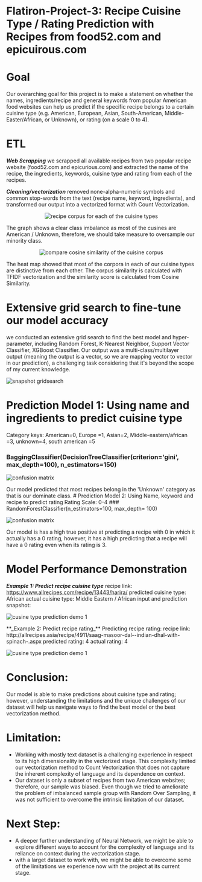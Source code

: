 # Flatiron-Project-3: Recipe Cuisine Type / Rating Prediction with Recipes from food52.com and epicuirous.com

# Goal
Our overarching goal for this project is to make a statement on whether the names, ingredients/recipe and general keywords from popular American food websites can help us predict if the specific recipe belongs to a certain cuisine type (e.g. American, European, Asian, South-American, Middle-Easter/African, or Unknown), or rating (on a scale 0 to 4).

# ETL 
**_Web Scrapping_** we scrapped all available recipes from two popular recipe website (food52.com and epicurious.com) and extracted the name of the recipe, the ingredients, keywords, cuisine type and rating from each of the recipes.

**_Cleaning/vectorization_** removed none-alpha-numeric symbols and common stop-words from the text (recipe name, keyword, ingredients), and transformed our output into a vectorized format with Count Vectorization.
<p align="center">
  <img src="project3_visuals/Screen Shot 2018-10-12 at 2.42.02 PM.png" title="recipe corpus for each of the cuisine types">
</p>
The graph shows a clear class imbalance as most of the cusines are American / Unknown, therefore, we should take measure to oversample our minority class. 
<p align="center">
  <img src="project3_visuals/similarityingredients.png" title="compare cosine similarity of the cuisine corpus">
</p>
The heat map showed that most of the corpora in each of our cuisine types are distinctive from each other. The corpus similarity is calculated with TFIDF vectorization and the similarity score is calculated from Cosine Similarity. 

# Extensive grid search to fine-tune our model accuracy
we conducted an extensive grid search to find the best model and hyper-parameter, including Random Forest, K-Nearest Neighbor, Support Vector Classifier, XGBoost Classifier. Our output was a multi-class/multilayer output (meaning the output is a vector, so we are mapping vector to vector in our prediction), a challenging task considering that it's beyond the scope of my current knowledge.
<p align="left">
  <img src="project3_visuals/Screen Shot 2018-10-12 at 2.43.11 PM.png" title="snapshot gridsearch ">
</p>

# Prediction Model 1: Using name and ingredients to predict cuisine type 
Category keys: American=0, Europe =1, Asian=2, Middle-eastern/african =3, unknown=4, south american =5
### BaggingClassifier(DecisionTreeClassifier(criterion='gini', max_depth=100), n_estimators=150)
<p align="left">
  <img src="project3_visuals/Screen Shot 2018-10-12 at 2.42.51 PM.png" title="confusion matrix ">
</p>
Our model predicted that most recipes belong in the 'Unknown' category as that is our dominate class. 
# Prediction Model 2: Using Name, keyword and recipe to predict rating 
Rating Scale: 0-4 
### RandomForestClassifier(n_estimators=100, max_depth= 100)
<p align="left">
  <img src="project3_visuals/Screen Shot 2018-10-12 at 2.43.59 PM.png" title="confusion matrix">
</p>
Our model is has a high true positive at predicting a recipe with 0 in which it actually has a 0 rating, however, it has a high predicting that a recipe will have a 0 rating even when its rating is 3. 

# Model Performance Demonstration 
**_Example 1: Predict recipe cuisine type_**
recipe link: https://www.allrecipes.com/recipe/13443/harira/
predicted cuisine type: African 
actual cuisine type: Middle Eastern / African
input and prediction snapshot: 
<p align="left">
  <img src="project3_visuals/Screen Shot 2018-10-12 at 2.43.29 PM.png" title="cusine type prediction demo 1">
</p>
**_Example 2: Predict recipe rating_**
Predicting recipe rating: 
recipe link: http://allrecipes.asia/recipe/4911/saag-masoor-dal--indian-dhal-with-spinach-.aspx
predicted rating: 4
actual rating: 4
<p align="left">
  <img src="project3_visuals/Screen Shot 2018-10-12 at 2.44.25 PM.png" title="cusine type prediction demo 1">
</p>

# Conclusion:
Our model is able to make predictions about cuisine type and rating; however, understanding the limitations and the unique challenges of our dataset will help us navigate ways to find the best model or the best vectorization method.

# Limitation:
* Working with mostly text dataset is a challenging experience in respect to its high dimensionality in the vectorized stage. This complexity limited our vectorization method to Count Vectorization that does not capture the inherent complexity of language and its dependence on context.
* Our dataset is only a subset of recipes from two American websites; therefore, our sample was biased. Even though we tried to ameliorate the problem of imbalanced sample group with Random Over Sampling, it was not sufficient to overcome the intrinsic limitation of our dataset.
# Next Step:
* A deeper further understanding of Neural Network, we might be able to explore different ways to account for the complexity of language and its reliance on context during the vectorization stage.
* with a larget dataset to work with, we might be able to overcome some of the limitations we experience now with the project at its current stage.
